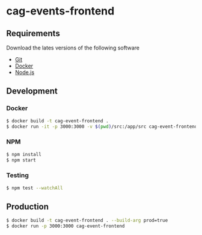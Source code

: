 # cag-events-frontend

## Requirements

Download the lates versions of the following software

- [Git](https://git-scm.com)
- [Docker](https://docker.com)
- [Node.js](https://nodejs.org/en)

## Development

### Docker

```bash
$ docker build -t cag-event-frontend .
$ docker run -it -p 3000:3000 -v $(pwd)/src:/app/src cag-event-frontend
```

### NPM

```bash
$ npm install
$ npm start
```

### Testing

```bash
$ npm test --watchAll
```

## Production

```bash
$ docker build -t cag-event-frontend . --build-arg prod=true
$ docker run -p 3000:3000 cag-event-frontend
```

